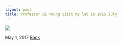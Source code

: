 ```yaml
---
layout: post
title: Professor DL Young visit my lab in 2015 July
---
```


<img src="https://raw.githubusercontent.com/FiniteTsai/FiniteTsai.github.io/master/images/posts/相片%202015-7-7%20上午11%2047%2015.jpg">

May 1, 2017
[Back](https://finitetsai.github.io/)

